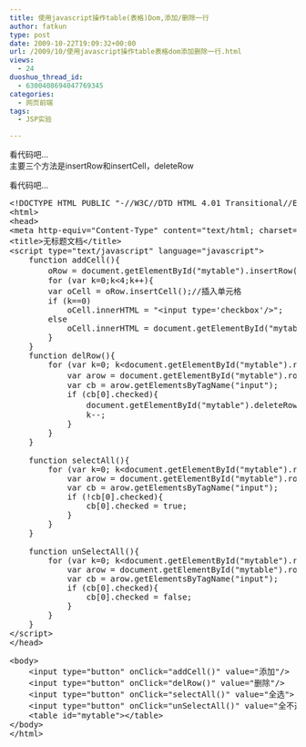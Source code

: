 ```yaml
---
title: 使用javascript操作table(表格)Dom,添加/删除一行
author: fatkun
type: post
date: 2009-10-22T19:09:32+00:00
url: /2009/10/使用javascript操作table表格dom添加删除一行.html
views:
  - 24
duoshuo_thread_id:
  - 6300408694047769345
categories:
  - 网页前端
tags:
  - JSP实验

---
```

看代码吧&#8230;  
主要三个方法是insertRow和insertCell，deleteRow
<!--more-->

  
看代码吧&#8230;
<pre class="brush:js;">&lt;!DOCTYPE HTML PUBLIC "-//W3C//DTD HTML 4.01 Transitional//EN" "http://www.w3.org/TR/html4/loose.dtd"&gt;&lt;html&gt;&lt;head&gt;&lt;meta http-equiv="Content-Type" content="text/html; charset=gb2312"&gt;&lt;title&gt;无标题文档&lt;/title&gt;&lt;script type="text/javascript" language="javascript"&gt;	function addCell(){		oRow = document.getElementById("mytable").insertRow();//插入行		for (var k=0;k&lt;4;k++){		var oCell = oRow.insertCell();//插入单元格		if (k==0)			oCell.innerHTML = "&lt;input type='checkbox'/&gt;";		else			oCell.innerHTML = document.getElementById("mytable").rows.length;		}	}	function delRow(){		for (var k=0; k&lt;document.getElementById("mytable").rows.length; k++){			var arow = document.getElementById("mytable").rows(k);//得到每一行			var cb = arow.getElementsByTagName("input");			if (cb[0].checked){				document.getElementById("mytable").deleteRow(k);//删除第k行				k--;			}		}	}		function selectAll(){		for (var k=0; k&lt;document.getElementById("mytable").rows.length; k++){			var arow = document.getElementById("mytable").rows(k);			var cb = arow.getElementsByTagName("input");			if (!cb[0].checked){				cb[0].checked = true;			}		}	}	function unSelectAll(){		for (var k=0; k&lt;document.getElementById("mytable").rows.length; k++){			var arow = document.getElementById("mytable").rows(k);			var cb = arow.getElementsByTagName("input");			if (cb[0].checked){				cb[0].checked = false;			}		}	}&lt;/script&gt;&lt;/head&gt;&lt;body&gt;	&lt;input type="button" onClick="addCell()" value="添加"/&gt;	&lt;input type="button" onClick="delRow()" value="删除"/&gt;    &lt;input type="button" onClick="selectAll()" value="全选"&gt;    &lt;input type="button" onClick="unSelectAll()" value="全不选"&gt;    &lt;table id="mytable"&gt;&lt;/table&gt;&lt;/body&gt;&lt;/html&gt;</pre>